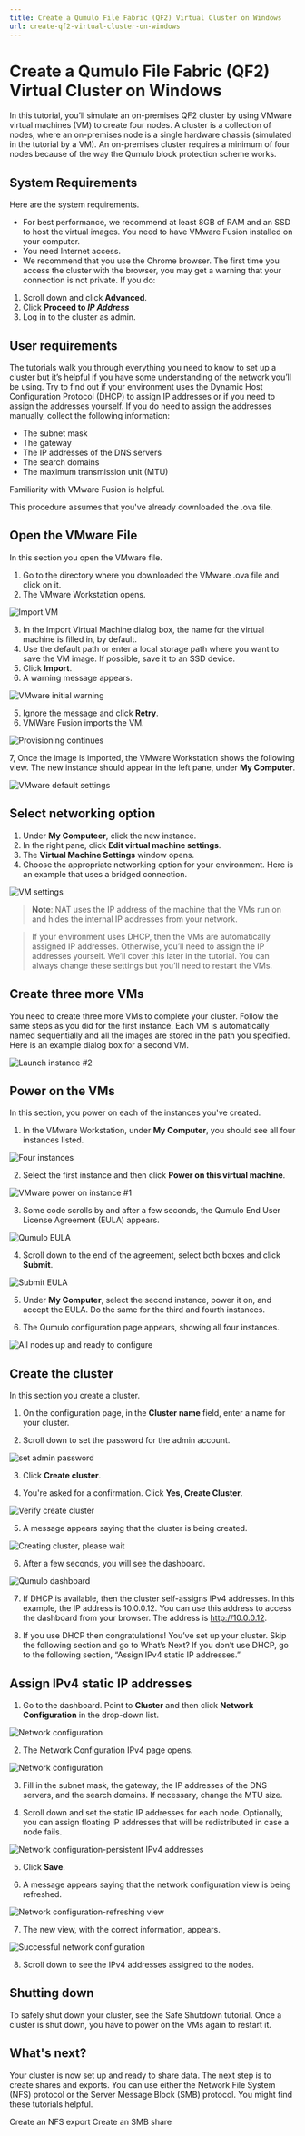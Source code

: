 ```yaml
---
title: Create a Qumulo File Fabric (QF2) Virtual Cluster on Windows
url: create-qf2-virtual-cluster-on-windows
---
```

# Create a Qumulo File Fabric (QF2) Virtual Cluster on Windows

In this tutorial, you’ll simulate an on-premises QF2 cluster by using VMware virtual machines (VM) to create four nodes. A cluster is a collection of nodes, where an on-premises node is a single hardware chassis (simulated in the tutorial by a VM). An on-premises cluster requires a minimum of four nodes because of the way the Qumulo block protection scheme works.

## System Requirements
Here are the system requirements.

* For best performance, we recommend at least 8GB of RAM and an SSD to host the virtual images.
You need to have VMware Fusion installed on your computer.
* You need Internet access.
* We recommend that you use the Chrome browser. The first time you access the cluster with the browser, you may get a warning that your connection is not private. If you do:
1. Scroll down and click **Advanced**.
2. Click **Proceed to *IP Address***
3. Log in to the cluster as admin.

## User requirements
The tutorials walk you through everything you need to know to set up a cluster but it’s helpful if you have some understanding of the network you’ll be using. Try to find out if your environment uses the Dynamic Host Configuration Protocol (DHCP) to assign IP addresses or if you need to assign the addresses yourself. If you do need to assign the addresses manually, collect the following information:

* The subnet mask
* The gateway
* The IP addresses of the DNS servers
* The search domains
* The maximum transmission unit (MTU)

Familiarity with VMware Fusion is helpful.

This procedure assumes that you've already downloaded the .ova file.

## Open the VMware File
In this section you open the VMware file. 

1. Go to the directory where you downloaded the VMware .ova file and click on it. 
2. The VMware Workstation opens.
 
 ![Import VM](images/vmware-start-1.png)

 3. In the Import Virtual Machine dialog box, the name for the virtual machine is filled in, by default.
4. Use the default path or enter a local storage path where you want to save the VM image. If possible, save it to an SSD device.
3. Click **Import**. 
4. A warning message appears.

![VMware initial warning](images/vmware-warning.png)

5. Ignore the message and click **Retry**.
6. VMWare Fusion imports the VM.

![Provisioning continues](images/vmware-continues.png)

7, Once the image is imported, the VMware Workstation shows the following view. The new instance should appear in the left pane, under **My Computer**.

![VMware default settings](images/vmwaredefault.png)

## Select networking option
1. Under **My Computeer**, click the new instance.
2. In the right pane, click **Edit virtual machine settings**.
3. The **Virtual Machine Settings** window opens.
4. Choose the appropriate networking option for your environment. Here is an example that uses a bridged connection.

![VM settings](images/vmware-networksetting.png)

>**Note**: NAT uses the IP address of the machine that the VMs run on and hides the internal IP addresses from your network.

>If your environment uses DHCP, then the VMs are automatically assigned IP addresses. Otherwise, you’ll need to assign the IP addresses yourself. We’ll cover this later in the tutorial. You can always change these settings but you’ll need to restart the VMs.

## Create three more VMs

You need to create three more VMs to complete your cluster. Follow the same steps as you did for the first instance. Each VM is automatically named sequentially and all the images are stored in the path you specified. Here is an example dialog box for a second VM.

![Launch instance #2](images/vmware-instance2.png)

## Power on the VMs
In this section, you power on each of the instances you've created.

1. In the VMware Workstation, under **My Computer**, you should see all four instances listed.

![Four instances](images/vmware-4instances.png)

2. Select the first instance and then click **Power on this virtual machine**.

![VMware power on instance #1](images/vmware-poweron1.png)

3. Some code scrolls by and after a few seconds, the Qumulo End User License Agreement (EULA) appears.

![Qumulo EULA](images/vmware-eula-1.png)

4. Scroll down to the end of the agreement, select both boxes and click **Submit**.

![Submit EULA](images/vmware-eula-accept.png)

5. Under **My Computer**, select the second instance, power it on, and accept the EULA. Do the same for the third and fourth instances.

6. The Qumulo configuration page appears, showing all four instances.

![All nodes up and ready to configure](images/vmware-4nodes-up.png)

## Create the cluster
In this section you create a cluster.

1. On the configuration page, in the **Cluster name** field, enter a name for your cluster.

2. Scroll down to set the password for the admin account.

![set admin password](images/vmware-setadminpassword.png)

3. Click **Create cluster**.

4. You're asked for a confirmation. Click **Yes, Create Cluster**. 

![Verify create cluster](images/vmware-createcluster-verify.png)

5. A message appears saying that the cluster is being created.

![Creating cluster, please wait](images/vmware-creatingcluster.png)

6. After a few seconds, you will see the dashboard.

![Qumulo dashboard](images/vmware-cluster-is-up.png)

7. If DHCP is available, then the cluster  self-assigns IPv4 addresses. In this example, the  IP address is 10.0.0.12. You can use this address to access the dashboard from your browser. The address is http://10.0.0.12.

8. If you use DHCP then congratulations! You’ve set up your cluster. Skip the following section and go to What’s Next? If you don’t use DHCP, go to the following section, “Assign IPv4 static IP addresses.” 

## Assign IPv4 static IP addresses

1. Go to the dashboard. Point to **Cluster** and then click **Network Configuration** in the drop-down list.

![Network configuration](images/cluster-network-configuration.png)

2. The Network Configuration IPv4 page opens. 

![Network configuration](images/network-config-static-1.png)

3. Fill in the subnet mask, the gateway, the IP addresses of the DNS servers, and the search domains. If necessary, change the MTU size.

4. Scroll down and set the static IP addresses for each node. Optionally, you can assign floating IP addresses that will be redistributed in case a node fails.

![Network configuration-persistent IPv4 addresses](images/network-config-2-staticIPs.png)

5. Click **Save**.

6. A message appears saying that the network configuration view is being refreshed.

![Network configuration-refreshing view](images/network-configuration-refreshingview.png)

7. The new view, with the correct information, appears.

![Successful network configuration](images/network-configuration-successful.png)

8. Scroll down to see the IPv4 addresses assigned to the nodes.

## Shutting down
To safely shut down your cluster, see the Safe Shutdown tutorial. Once a cluster is shut down, you have to power on the VMs again to restart it.

## What's next?

Your cluster is now set up and ready to share data. The next step is to create shares and exports. You can use either the Network File System (NFS) protocol or the Server Message Block (SMB) protocol. You might find these tutorials helpful.

Create an NFS export
Create an SMB share


 








